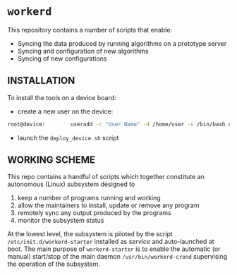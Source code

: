 # `workerd`

This repository contains a number of scripts that enable:

- Syncing the data produced by running algorithms on a prototype server
- Syncing and configuration of new algorithms
- Syncing of new configurations

## INSTALLATION

To install the tools on a device board:

- create a new user on the device:

```bash
root@device:        useradd -c "User Name" -d /home/user -s /bin/bash user
```

- launch the `deploy_device.sh` script

## WORKING SCHEME

This repo contains a handful of scripts which together constitute an autonomous (Linux) subsystem designed to

1. keep a number of programs running and working
2. allow the maintainers to install, update or remove any program
3. remotely sync any output produced by the programs
4. monitor the subsystem status

At the lowest level, the subsystem is piloted by the script `/etc/init.d/workerd-starter` installed as _service_ and auto-launched at boot. The main purpose of `workerd-starter` is to enable the automatic (or manual) start/stop of the main daemon `/usr/bin/workerd-crond` supervising the operation of the subsystem.
